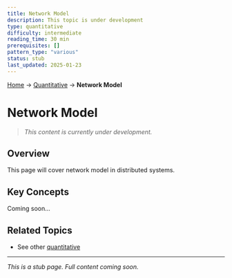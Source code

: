 ```yaml
---
title: Network Model
description: This topic is under development
type: quantitative
difficulty: intermediate
reading_time: 30 min
prerequisites: []
pattern_type: "various"
status: stub
last_updated: 2025-01-23
---
```


<!-- Navigation -->
[Home](../index.md) → [Quantitative](index.md) → **Network Model**

# Network Model

> *This content is currently under development.*

## Overview

This page will cover network model in distributed systems.

## Key Concepts

Coming soon...

## Related Topics

- See other [quantitative](index.md)

---

*This is a stub page. Full content coming soon.*

